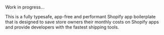 Work in progress...

This is a fully typesafe, app-free and performant Shopify app boilerplate that is designed to save store owners their monthly costs on Shopify apps and provide developers with the fastest shipping tools.